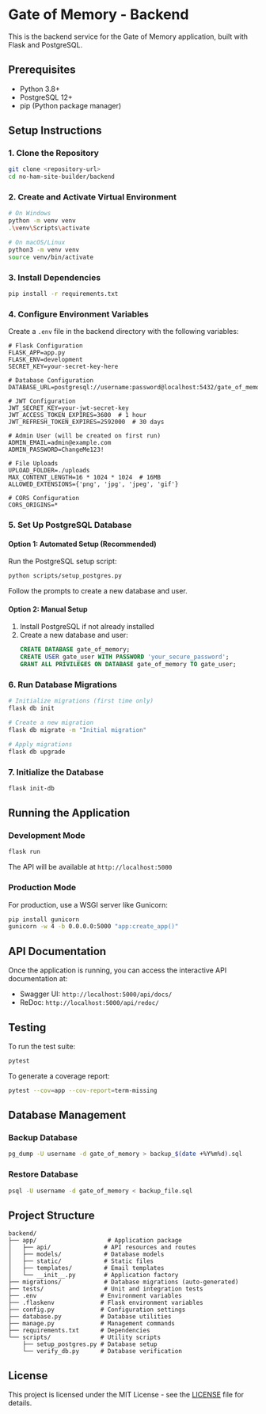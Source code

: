 # Gate of Memory - Backend

This is the backend service for the Gate of Memory application, built with Flask and PostgreSQL.

## Prerequisites

- Python 3.8+
- PostgreSQL 12+
- pip (Python package manager)

## Setup Instructions

### 1. Clone the Repository

```bash
git clone <repository-url>
cd no-ham-site-builder/backend
```

### 2. Create and Activate Virtual Environment

```bash
# On Windows
python -m venv venv
.\venv\Scripts\activate

# On macOS/Linux
python3 -m venv venv
source venv/bin/activate
```

### 3. Install Dependencies

```bash
pip install -r requirements.txt
```

### 4. Configure Environment Variables

Create a `.env` file in the backend directory with the following variables:

```env
# Flask Configuration
FLASK_APP=app.py
FLASK_ENV=development
SECRET_KEY=your-secret-key-here

# Database Configuration
DATABASE_URL=postgresql://username:password@localhost:5432/gate_of_memory

# JWT Configuration
JWT_SECRET_KEY=your-jwt-secret-key
JWT_ACCESS_TOKEN_EXPIRES=3600  # 1 hour
JWT_REFRESH_TOKEN_EXPIRES=2592000  # 30 days

# Admin User (will be created on first run)
ADMIN_EMAIL=admin@example.com
ADMIN_PASSWORD=ChangeMe123!

# File Uploads
UPLOAD_FOLDER=./uploads
MAX_CONTENT_LENGTH=16 * 1024 * 1024  # 16MB
ALLOWED_EXTENSIONS={'png', 'jpg', 'jpeg', 'gif'}

# CORS Configuration
CORS_ORIGINS=*
```

### 5. Set Up PostgreSQL Database

#### Option 1: Automated Setup (Recommended)

Run the PostgreSQL setup script:

```bash
python scripts/setup_postgres.py
```

Follow the prompts to create a new database and user.

#### Option 2: Manual Setup

1. Install PostgreSQL if not already installed
2. Create a new database and user:
   ```sql
   CREATE DATABASE gate_of_memory;
   CREATE USER gate_user WITH PASSWORD 'your_secure_password';
   GRANT ALL PRIVILEGES ON DATABASE gate_of_memory TO gate_user;
   ```

### 6. Run Database Migrations

```bash
# Initialize migrations (first time only)
flask db init

# Create a new migration
flask db migrate -m "Initial migration"

# Apply migrations
flask db upgrade
```

### 7. Initialize the Database

```bash
flask init-db
```

## Running the Application

### Development Mode

```bash
flask run
```

The API will be available at `http://localhost:5000`

### Production Mode

For production, use a WSGI server like Gunicorn:

```bash
pip install gunicorn
gunicorn -w 4 -b 0.0.0.0:5000 "app:create_app()"
```

## API Documentation

Once the application is running, you can access the interactive API documentation at:

- Swagger UI: `http://localhost:5000/api/docs/`
- ReDoc: `http://localhost:5000/api/redoc/`

## Testing

To run the test suite:

```bash
pytest
```

To generate a coverage report:

```bash
pytest --cov=app --cov-report=term-missing
```

## Database Management

### Backup Database

```bash
pg_dump -U username -d gate_of_memory > backup_$(date +%Y%m%d).sql
```

### Restore Database

```bash
psql -U username -d gate_of_memory < backup_file.sql
```

## Project Structure

```
backend/
├── app/                    # Application package
│   ├── api/               # API resources and routes
│   ├── models/            # Database models
│   ├── static/            # Static files
│   ├── templates/         # Email templates
│   └── __init__.py        # Application factory
├── migrations/            # Database migrations (auto-generated)
├── tests/                 # Unit and integration tests
├── .env                  # Environment variables
├── .flaskenv             # Flask environment variables
├── config.py             # Configuration settings
├── database.py           # Database utilities
├── manage.py             # Management commands
├── requirements.txt      # Dependencies
└── scripts/              # Utility scripts
    ├── setup_postgres.py # Database setup
    └── verify_db.py      # Database verification
```

## License

This project is licensed under the MIT License - see the [LICENSE](LICENSE) file for details.
